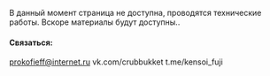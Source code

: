 В данный момент страница не доступна, проводятся технические работы. Вскоре материалы будут доступны..

#### Связаться:

prokofieff@internet.ru
vk.com/crubbukket
t.me/kensoi_fuji
